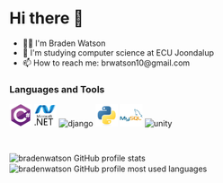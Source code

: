 <h1 align="start">Hi there 👋</h1>

<p align="left">
    <ul>
        <li>👨‍💻 I'm Braden Watson</li>
        <li>🏢 I'm studying computer science at ECU Joondalup</li>
        <li>📫 How to reach me: brwatson10@gmail.com</li>
    </ul>
</p>

<h3 align="left">Languages and Tools</h3>

<p align="left">
    <img src="https://raw.githubusercontent.com/devicons/devicon/master/icons/csharp/csharp-original.svg" alt="csharp" width="40" height="40"/>
    <img src="https://raw.githubusercontent.com/devicons/devicon/master/icons/dot-net/dot-net-original-wordmark.svg" alt="dotnet" width="40" height="40"/>
    <img src="https://cdn.worldvectorlogo.com/logos/django.svg" alt="django" width="40" height="40"/>
    <img src="https://raw.githubusercontent.com/devicons/devicon/master/icons/python/python-original.svg" alt="python" width="40" height="40"/>
    <img src="https://raw.githubusercontent.com/devicons/devicon/master/icons/mysql/mysql-original-wordmark.svg" alt="mysql" width="40" height="40"/>
    <img src="https://www.vectorlogo.zone/logos/unity3d/unity3d-icon.svg" alt="unity" width="40" height="40"/>
</p>

<p>&nbsp;&nbsp;</p>

<p>
    <img align="left" src="https://github-readme-stats.vercel.app/api?username=bradenwatson&show_icons=true&locale=en" alt="bradenwatson GitHub profile stats" />
    <img align="center" src="https://github-readme-stats.vercel.app/api/top-langs?username=bradenwatson&show_icons=true&locale=en&layout=compact" alt="bradenwatson GitHub profile most used languages" />
</p>
